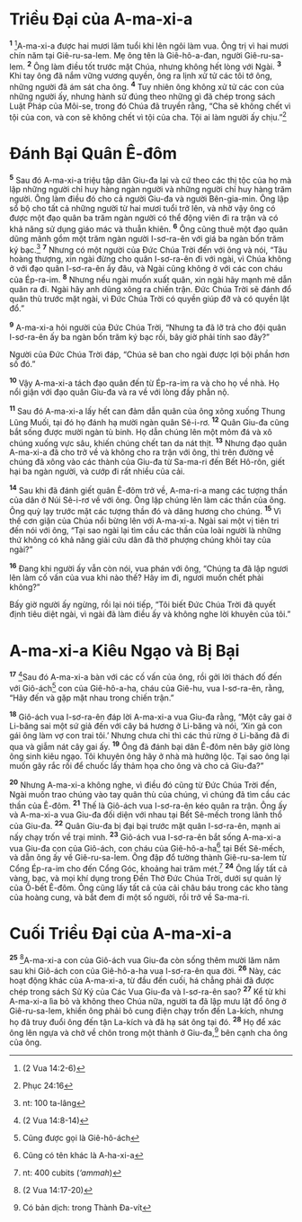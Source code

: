 # Triều Ðại của A-ma-xi-a

<sup><b>1</b></sup> [^1@-71909625-7303-4655-9556-9a5955652eab]A-ma-xi-a được hai mươi lăm tuổi khi lên ngôi làm vua. Ông trị vì hai mươi chín năm tại Giê-ru-sa-lem. Mẹ ông tên là Giê-hô-a-đan, người Giê-ru-sa-lem. <sup><b>2</b></sup> Ông làm điều tốt trước mặt Chúa, nhưng không hết lòng với Ngài. <sup><b>3</b></sup> Khi tay ông đã nắm vững vương quyền, ông ra lịnh xử tử các tôi tớ ông, những người đã ám sát cha ông. <sup><b>4</b></sup> Tuy nhiên ông không xử tử các con của những người ấy, nhưng hành sử đúng theo những gì đã chép trong sách Luật Pháp của Môi-se, trong đó Chúa đã truyền rằng, “Cha sẽ không chết vì tội của con, và con sẽ không chết vì tội của cha. Tội ai làm người ấy chịu.”[^2@-71909625-7303-4655-9556-9a5955652eab]

# Ðánh Bại Quân Ê-đôm

<sup><b>5</b></sup> Sau đó A-ma-xi-a triệu tập dân Giu-đa lại và cứ theo các thị tộc của họ mà lập những người chỉ huy hàng ngàn người và những người chỉ huy hàng trăm người. Ông làm điều đó cho cả người Giu-đa và người Bên-gia-min. Ông lập sổ bộ cho tất cả những người từ hai mươi tuổi trở lên, và nhờ vậy ông có được một đạo quân ba trăm ngàn người có thể động viên đi ra trận và có khả năng sử dụng giáo mác và thuẫn khiên. <sup><b>6</b></sup> Ông cũng thuê một đạo quân dũng mãnh gồm một trăm ngàn người I-sơ-ra-ên với giá ba ngàn bốn trăm ký bạc.[^1-71909625-7303-4655-9556-9a5955652eab] <sup><b>7</b></sup> Nhưng có một người của Ðức Chúa Trời đến với ông và nói, “Tâu hoàng thượng, xin ngài đừng cho quân I-sơ-ra-ên đi với ngài, vì Chúa không ở với đạo quân I-sơ-ra-ên ấy đâu, và Ngài cũng không ở với các con cháu của Ép-ra-im. <sup><b>8</b></sup> Nhưng nếu ngài muốn xuất quân, xin ngài hãy mạnh mẽ dẫn quân ra đi. Ngài hãy anh dũng xông ra chiến trận. Ðức Chúa Trời sẽ đánh đổ quân thù trước mặt ngài, vì Ðức Chúa Trời có quyền giúp đỡ và có quyền lật đổ.”

<sup><b>9</b></sup> A-ma-xi-a hỏi người của Ðức Chúa Trời, “Nhưng ta đã lỡ trả cho đội quân I-sơ-ra-ên ấy ba ngàn bốn trăm ký bạc rồi, bây giờ phải tính sao đây?”

Người của Ðức Chúa Trời đáp, “Chúa sẽ ban cho ngài được lợi bội phần hơn số đó.”

<sup><b>10</b></sup> Vậy A-ma-xi-a tách đạo quân đến từ Ép-ra-im ra và cho họ về nhà. Họ nổi giận với đạo quân Giu-đa và ra về với lòng đầy phẫn nộ.

<sup><b>11</b></sup> Sau đó A-ma-xi-a lấy hết can đảm dẫn quân của ông xông xuống Thung Lũng Muối, tại đó họ đánh hạ mười ngàn quân Sê-i-rơ. <sup><b>12</b></sup> Quân Giu-đa cũng bắt sống được mười ngàn tù binh. Họ dẫn chúng lên một mỏm đá và xô chúng xuống vực sâu, khiến chúng chết tan da nát thịt. <sup><b>13</b></sup> Nhưng đạo quân A-ma-xi-a đã cho trở về và không cho ra trận với ông, thì trên đường về chúng đã xông vào các thành của Giu-đa từ Sa-ma-ri đến Bết Hô-rôn, giết hại ba ngàn người, và cướp đi rất nhiều của cải.

<sup><b>14</b></sup> Sau khi đã đánh giết quân Ê-đôm trở về, A-ma-ri-a mang các tượng thần của dân ở Núi Sê-i-rơ về với ông. Ông lập chúng lên làm các thần của ông. Ông quỳ lạy trước mặt các tượng thần đó và dâng hương cho chúng. <sup><b>15</b></sup> Vì thế cơn giận của Chúa nổi bừng lên với A-ma-xi-a. Ngài sai một vị tiên tri đến nói với ông, “Tại sao ngài lại tìm cầu các thần của loài người là những thứ không có khả năng giải cứu dân đã thờ phượng chúng khỏi tay của ngài?”

<sup><b>16</b></sup> Ðang khi người ấy vẫn còn nói, vua phán với ông, “Chúng ta đã lập ngươi lên làm cố vấn của vua khi nào thế? Hãy im đi, ngươi muốn chết phải không?”

Bấy giờ người ấy ngừng, rồi lại nói tiếp, “Tôi biết Ðức Chúa Trời đã quyết định tiêu diệt ngài, vì ngài đã làm điều ấy và không nghe lời khuyên của tôi.”

# A-ma-xi-a Kiêu Ngạo và Bị Bại

<sup><b>17</b></sup> [^3@-71909625-7303-4655-9556-9a5955652eab]Sau đó A-ma-xi-a bàn với các cố vấn của ông, rồi gởi lời thách đố đến với Giô-ách[^2-71909625-7303-4655-9556-9a5955652eab] con của Giê-hô-a-ha, cháu của Giê-hu, vua I-sơ-ra-ên, rằng, “Hãy đến và gặp mặt nhau trong chiến trận.”

<sup><b>18</b></sup> Giô-ách vua I-sơ-ra-ên đáp lời A-ma-xi-a vua Giu-đa rằng, “Một cây gai ở Li-băng sai một sứ giả đến với cây bá hương ở Li-băng và nói, ‘Xin gả con gái ông làm vợ con trai tôi.’ Nhưng chưa chi thì các thú rừng ở Li-băng đã đi qua và giẫm nát cây gai ấy. <sup><b>19</b></sup> Ông đã đánh bại dân Ê-đôm nên bây giờ lòng ông sinh kiêu ngạo. Tôi khuyên ông hãy ở nhà mà hưởng lộc. Tại sao ông lại muốn gây rắc rối để chuốc lấy thảm họa cho ông và cho cả Giu-đa?”

<sup><b>20</b></sup> Nhưng A-ma-xi-a không nghe, vì điều đó cũng từ Ðức Chúa Trời đến, Ngài muốn trao chúng vào tay quân thù của chúng, vì chúng đã tìm cầu các thần của Ê-đôm. <sup><b>21</b></sup> Thế là Giô-ách vua I-sơ-ra-ên kéo quân ra trận. Ông ấy và A-ma-xi-a vua Giu-đa đối diện với nhau tại Bết Sê-mếch trong lãnh thổ của Giu-đa. <sup><b>22</b></sup> Quân Giu-đa bị đại bại trước mặt quân I-sơ-ra-ên, mạnh ai nấy chạy trốn về trại mình. <sup><b>23</b></sup> Giô-ách vua I-sơ-ra-ên bắt sống A-ma-xi-a vua Giu-đa con của Giô-ách, con cháu của Giê-hô-a-ha[^3-71909625-7303-4655-9556-9a5955652eab] tại Bết Sê-mếch, và dẫn ông ấy về Giê-ru-sa-lem. Ông đập đổ tường thành Giê-ru-sa-lem từ Cổng Ép-ra-im cho đến Cổng Góc, khoảng hai trăm mét.[^4-71909625-7303-4655-9556-9a5955652eab] <sup><b>24</b></sup> Ông lấy tất cả vàng, bạc, và mọi khí dụng trong Ðền Thờ Ðức Chúa Trời, dưới sự quản lý của Ô-bết Ê-đôm. Ông cũng lấy tất cả của cải châu báu trong các kho tàng của hoàng cung, và bắt đem đi một số người, rồi trở về Sa-ma-ri.

# Cuối Triều Ðại của A-ma-xi-a

<sup><b>25</b></sup> [^4@-71909625-7303-4655-9556-9a5955652eab]A-ma-xi-a con của Giô-ách vua Giu-đa còn sống thêm mười lăm năm sau khi Giô-ách con của Giê-hô-a-ha vua I-sơ-ra-ên qua đời. <sup><b>26</b></sup> Này, các hoạt động khác của A-ma-xi-a, từ đầu đến cuối, há chẳng phải đã được chép trong sách Sử Ký của Các Vua Giu-đa và I-sơ-ra-ên sao? <sup><b>27</b></sup> Kể từ khi A-ma-xi-a lìa bỏ và không theo Chúa nữa, người ta đã lập mưu lật đổ ông ở Giê-ru-sa-lem, khiến ông phải bỏ cung điện chạy trốn đến La-kích, nhưng họ đã truy đuổi ông đến tận La-kích và đã hạ sát ông tại đó. <sup><b>28</b></sup> Họ để xác ông lên ngựa và chở về chôn trong một thành ở Giu-đa,[^5-71909625-7303-4655-9556-9a5955652eab] bên cạnh cha ông của ông.

[^1-71909625-7303-4655-9556-9a5955652eab]: nt: 100 ta-lâng

[^2-71909625-7303-4655-9556-9a5955652eab]: Cũng được gọi là Giê-hô-ách

[^3-71909625-7303-4655-9556-9a5955652eab]: Cũng có tên khác là A-ha-xi-a

[^4-71909625-7303-4655-9556-9a5955652eab]: nt: 400 cubits (_‘ammah_)

[^5-71909625-7303-4655-9556-9a5955652eab]: Có bản dịch: trong Thành Ða-vít

[^1@-71909625-7303-4655-9556-9a5955652eab]: (2 Vua 14:2-6)

[^2@-71909625-7303-4655-9556-9a5955652eab]: Phục 24:16

[^3@-71909625-7303-4655-9556-9a5955652eab]: (2 Vua 14:8-14)

[^4@-71909625-7303-4655-9556-9a5955652eab]: (2 Vua 14:17-20)
